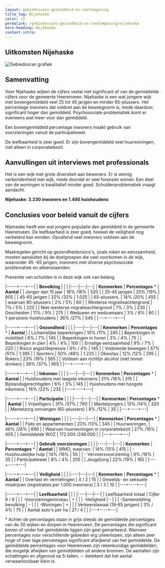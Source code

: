 ```yaml
---
layout: gebiedsscans-gezondheid-en-leefomgeving
title_tag: Nijehaske
color: r2
permalink: /gebiedsscans-gezondheid-en-leefomgeving/nijehaske
hero-heading: Nijehaske
content-intro:
---
```

## Uitkomsten Nijehaske

![Gebiedsscan grafiek](/uploads/Grafieken_Gebiedsscans_Wijken-06.png)

## Samenvatting

Voor Nijehaske wijken de cijfers veelal niet significant af van de gemiddelde cijfers voor  de gemeente Heerenveen. Nijehaske is een wat jongere wijk met bovengemiddeld veel 25 tot 45 jarigen en minder 65-plussers. Het percentage inwoners dat voldoet aan de beweegnorm is, mede daardoor, significant hoger dan gemiddeld. Psychosociale problematiek komt er eveneens wat meer voor dan gemiddeld.

Een bovengemiddeld percentage inwoners maakt gebruik van voorzieningen vanuit de participatiewet.

De leefbaarheid is zeer goed. Er zijn bovengemiddeld veel huurwoningen, niet alleen in corporatiebezit.

## Aanvullingen uit interviews met professionals

Het is een wijk met grote diversiteit aan bewoners. Er is weinig verbondenheid met wijk, mede doordat er veel forenzen wonen. Een deel van de woningen is kwalitatief minder goed. Schuldenproblematiek vraagt aandacht.

**Nijehaske: 3.230 inwoners en 1.495 huishoudens**

## Conclusies voor beleid vanuit de cijfers
Nijehaske heeft een wat jongere populatie dan gemiddeld in de gemeente Heerenveen. De leefbaarheid is  zeer goed, hoewel de veiligheid nog verbeterd kan worden. Opvallend veel inwoners voldoen aan de beweegnorm.

Maatregelen gericht op gezondheidsrisico's, zoals roken en eenzaamheid, moeten aansluiten bij de doelgroepen die veel voorkomen in de wijk, waaronder 45 -65 jarigen, inwoners met diverse psychosociale problematiek en alleenstaanden.

Preventie van schulden is in deze wijk ook van belang.

|-----+---+---|
|  **Bevolking**  |  |    |
|----|---|---|
| **Kenmerken**  | **Percentages** * | **Aantal** |
| Jonger dan 15 jaar                                  | 16% /16% | 520 |
| 25-45 jarigen                                       | 25% /19% | 805 |
| 45-65 jarigen                                       | 32% /32% | 1.025 |
| 65-plussers,                                        | 14% /20% | 455 |
| waarvan 80-plussers                                 | 2% / 5% | 60 |
| Westerse migratieachtergrond                        | 7% / 5% | 220 |
| Niet-westerse migratieachtergrond                   | 7% / 3% | 230 |
| Gescheiden                                          | 11% / 9% | 275 |
| Weduwen en weduwnaars                               |  3% / 6% | 80 |
| 1-persoons-huishoudens                              | 36% /27% | 545 |
|---+----+---|

|-----+---+---|
| **Gezondheid** |     |     |
|----|---|---|
| **Kenmerken** | **Percentages** * | **Aantal** |
| Lichamelijke beperkingen                            |  10% /11%   |  245   |
| Beperkingen in mobiliteit                           |  6% / 7%   |  145   |
| Beperkingen in horen                                |  3% / 4%   |  75   |
| Beperkingen in zien                                 |  4% / 4%   |  100   |
| Ernstige eenzaamheid                                |  9% / 7%   |  220   |
| Risico angst/depressie                              |  6% / 4%   |  145   |
| Voldoende bewegen                                   |  _57%_ /51%   |  1.395   |
| Sporters                                            |  50% /48%   |  1.225   |
| Obesitas                                            |  12% /12%   |  295   |
| Rokers                                              |  23% /19%   |  565   |
| Voldoen aan richtlijn alcohol (niet teveel drinken) |  39% /37%   |  955   |
|---+----+---|

|-----+---+---|
| **Inkomen** |     |     |
|----|---|---|
| **Kenmerken**    | **Percentages** * | **Aantal** |
| Huishoudens met laagste inkomens                    |  21% /16%      |   315      |
| Bijstandsgerechtigden                               |  6% / 3%      |   145      |
| Huishoudens met hoogste inkomens                    |  16% /22%      |   235      |
|---+----+---|

|-----+---+---|
| **Participatie** |     |     |
|----|---|---|
| **Kenmerken**  | **Percentages** * | **Aantal** |
| Vrijwilligers                                       |  31% /37%     |   760      |
| Mantelzorgers                                       |  13% /14%     |   320      |
| Mantelzorg ontvangen (65-plussers)                  |   8% /12%     |   35      |
|---+----+---|

|-----+---+---|
| **Woningen** |     |     |
|----|---|---|
| **Kenmerken** | **Percentages** * | **Aantal** |
| Flats en appartementen                              | 23% /13% |  345 |
| Huurwoningen,                                       | 46% /26% |  690 |
| Waarvan huurwoningen in corporatiebezit             | 27% /16% |  405 |
| Gemiddelde WOZ                                      | 172.000 /246.000 |      |
|---+----+---|

|-----+---+---|
| **Gebruik voorzieningen** |     |     |
|----|---|---|
| **Kenmerken** | **Percentages** * | **Aantal** |
| WMO, waarvan:                                       | 14% /15% | 415 |
| - Huishoudelijke hulp                                 | 14% /16% | 55 |
| - Vervoersvoorziening                                 | 9% /16% | 35 |
| Participatiewet                                     | 8% / 4% | 205 |
| Jeugdzorg                                           | 22% /19% | 165 |
|---+----+---|

|-----+---+---|
| **Veiligheid** |     |     |
|----|---|---|
| **Kenmerken** | **Percentages** * | **Aantal** |
| Overlast en vernielingen                                           | 4 / 2 | 15 |
| Gewelds- en seksuele misdrijven (registraties per 1.000 inwoners)  | 3 / 3 | 10 |
|---+----+---|

|-----+---+---|
| **Leefbaarheid** |     |     |
|----|---|---|
| Leefbaarheid totaal                                | Cijfer 9 / 9 |                     |
| -Voorzieningenniveau                               | + |                     |
| -Veiligheid                                        | - |  |
| -Samenstelling bevolking                           | - |                     |
| -Woningen                                          | + |                     |
| Verkeerslawaai (19-65 jarigen)                     | 3% / 4% |      75               |
| Aantal auto's per ha                               | _21_ / 4 |                     |
|---+----+---|

\* Achter de percentages staan in grijs steeds de gemiddelde percentages van de 30 wijken en dorpen in Heerenveen. De percentages die significant boven of onder het gemiddelde liggen zijn geel gemarkeerd. Wanneer percentages voor verschillende gebieden erg uiteenlopen, zijn alleen zeer hoge of zeer lage percentages significant afwijkend van het gemiddelde. De gemiddelde percentages voor Heerenveen zijn rekenkundige gemiddelden, die mogelijk afwijken van gemiddelden uit andere bronnen. De aantallen zijn schattingen en afgerond op 5-tallen; -- betekent dat het aantal verwaarloosbaar klein is.
